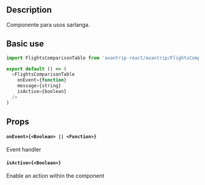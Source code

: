 ## Description
Componente para usos sarlanga.

## Basic use

```javascript
import FlightsComparisonTable from 'avantrip-react/avantrip/FlightsComparisonTable';

export default () => (
  <FlightsComparisonTable
    onEvent={function}
    message={string}
    isActive={boolean}
  />
)
```


## Props

#### `onEvent={<Boolean> || <Function>}`
Event handler

#### `isActive={<Boolean>}`
Enable an action within the component

